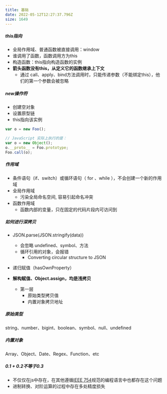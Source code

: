 ```yaml
---
title: 基础
date: 2022-05-12T12:27:37.796Z
size: 1649
---
```

##### this指向

- 全局作用域、普通函数被直接调用：window
- 谁调用了函数，函数调用方为this
- 构造函数：this指向构造函数的实例
- **箭头函数没有this，从定义它的函数继承上下文**
  - 通过 call、apply、bind方法调用时，只能传递参数（不能绑定this），他们的第一个参数会被忽略


##### new操作符

- 创建空对象
- 设置原型链
- this指向该实例

```javascript
var o = new Foo();

// JavaScript 实际上执行的是：
var o = new Object();
o.__proto__ = Foo.prototype;
Foo.call(o);
```

##### 作用域

- 条件语句（if、switch）或循环语句（ for 、while ），不会创建一个新的作用域
- 全局作用域
  - 污染全局命名空间, 容易引起命名冲突
- 函数作用域
  - 函数内部的变量，只在固定的代码片段内可访问到

##### 如何进行深拷贝

- JSON.parse(JSON.stringify(data))
  - 会忽略 undefined、symbol、方法
  - 循环引用的对象，会报错
    - Converting circular structure to JSON

- 递归赋值（hasOwnProperty）
- **解构赋值、Object.assign，均是浅拷贝**
  - 第一层
    - 原始类型拷贝值
    - 内置对象拷贝地址


##### 原始类型

string、number、bigint、boolean、symbol、null、undefined

##### 内置对象

Array、Object、Date、Regex、Function、etc

##### 0.1 + 0.2不等于0.3

- 不仅仅在js中存在，在其他遵循[IEEE 754](https://link.zhihu.com/?target=https%3A//zh.wikipedia.org/zh-cn/IEEE_754)规范的编程语言中也都存在这个问题
- 进制转换、对阶运算的过程中存在多处精度损失

 
